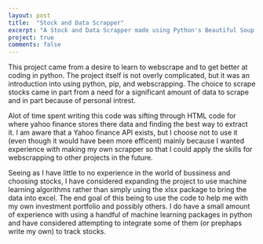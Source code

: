 ```yaml
---
layout: post
title:  "Stock and Data Scrapper"
excerpt: "A Stock and Data Scrapper made using Python's Beautiful Soup "
project: true
comments: false
---
```


This project came from a desire to learn to webscrape and to get better at coding in python. The project itself is not overly complicated,
but it was an introduction into using python, pip, and webscrapping. The choice to scrape stocks came in part from a need for a significant
amount of data to scrape and in part because of personal intrest. 

Alot  of time spent writing this code was sifting through HTML code for where yahoo finance stores there data and finding the best way to 
extract it. I am aware that a Yahoo finance API exists, but I choose not to use it (even though it would have been more efficent) mainly
because I wanted experience with making my own scrapper so that I could apply the skills for webscrapping to other projects in the future. 

Seeing as I have little to no experience in the world of bussiness and choosing stocks, I have considered expanding the project to use 
machine learning algorithms rather than simply using the xlsx package to bring the data into excel. The end goal of this being to use the 
code to help me with my own investment portfolio and possibly others. I do have a small amount of experience with using a handful of 
machine learning packages in python and have considered attempting to integrate some of them (or prephaps write my own) to track stocks. 

